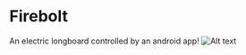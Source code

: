 # Firebolt
An electric longboard controlled by an android app!
![Alt text](/FireboltUnder.jpg?raw=true)
